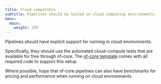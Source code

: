 ```yaml
---
title: Cloud compatible
subtitle: Pipelines should be tested on cloud computing environments.
menu:
  main:
    weight: 230
---
```


Pipelines should have explicit support for running in cloud environments.

Specifically, they should use the automated cloud-compute tests that are available for free through nf-core.
The [nf-core template](/tools#creating-a-new-workflow) comes with all required code to support this setup.

Where possible, hope that nf-core pipelines can also have benchmarks for pricing and performance when running on cloud environments.
